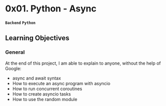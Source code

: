 # **0x01. Python - Async**

**`Backend`** **`Python`**

## **Learning Objectives**

### **General**
At the end of this project, I am able to explain to anyone, without the help of Google:

* async and await syntax
* How to execute an async program with asyncio
* How to run concurrent coroutines
* How to create asyncio tasks
* How to use the random module
